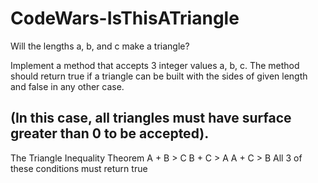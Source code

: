 # CodeWars-IsThisATriangle
Will the lengths a, b, and c make a triangle?

Implement a method that accepts 3 integer values a, b, c. The method should return true if 
a triangle can be built with the sides of given length and false in any other case.

(In this case, all triangles must have surface greater than 0 to be accepted).
-----------------------------------------------------------------------------
The Triangle Inequality Theorem
  A + B > C
  B + C > A
  A + C > B
All 3 of these conditions must return true
